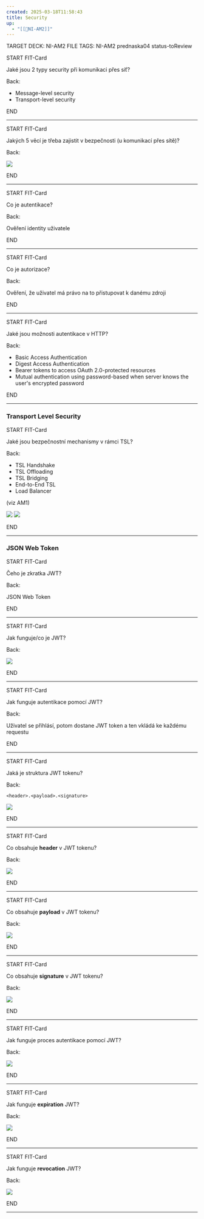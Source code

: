 ```yaml
---
created: 2025-03-18T11:58:43
title: Security
up:
  - "[[📖NI-AM2]]"
---
```

TARGET DECK: NI-AM2
FILE TAGS: NI-AM2 prednaska04 status-toReview


START
FIT-Card

Jaké jsou 2 typy security při komunikaci přes síť?

Back:

- Message-level security
- Transport-level security
<!--ID: 1746518365745-->
END

---


START
FIT-Card

Jakých 5 věcí je třeba zajistit v bezpečnosti (u komunikací přes sítě)?

Back:

![](../../Assets/Pasted%20image%2020250318120256.png)
<!--ID: 1746518365748-->
END

---


START
FIT-Card

Co je autentikace?

Back:

Ověření identity uživatele
<!--ID: 1746518365751-->
END

---


START
FIT-Card

Co je autorizace?

Back:

Ověření, že uživatel má právo na to přistupovat k danému zdroji
<!--ID: 1746518365754-->
END

---


START
FIT-Card

Jaké jsou možnosti autentikace v HTTP?

Back:

- Basic Access Authentication
- Digest Access Authentication
- Bearer tokens to access OAuth 2.0-protected resources
- Mutual authentication using password-based when server knows the user's encrypted password
<!--ID: 1746518365756-->
END

---

### Transport Level Security


START
FIT-Card

Jaké jsou bezpečnostní mechanismy v rámci TSL?

Back:

- TSL Handshake
- TSL Offloading
- TSL Bridging
- End-to-End TSL
- Load Balancer

(viz AM1)

![](../../Assets/Pasted%20image%2020250318120620.png)
![](../../Assets/Pasted%20image%2020250318120615.png)
<!--ID: 1746518365759-->
END

---

### JSON Web Token


START
FIT-Card

Čeho je zkratka JWT?

Back:

JSON Web Token
<!--ID: 1746518365761-->
END

---


START
FIT-Card

Jak funguje/co je JWT?

Back:

![](../../Assets/Pasted%20image%2020250318120729.png)
<!--ID: 1746518365764-->
END

---


START
FIT-Card

Jak funguje autentikace pomocí JWT?

Back:

Uživatel se přihlásí, potom dostane JWT token a ten vkládá ke každému requestu
<!--ID: 1746518365766-->
END

---


START
FIT-Card

Jaká je struktura JWT tokenu?

Back:

`<header>.<payload>.<signature>`

<!-- ExampleStart -->
![](../../Assets/Pasted%20image%2020250318121002.png)
<!-- ExampleEnd -->
<!--ID: 1746518365769-->
END

---


START
FIT-Card

Co obsahuje **header** v JWT tokenu?

Back:

![](../../Assets/Pasted%20image%2020250318120923.png)
<!--ID: 1746518365772-->
END

---


START
FIT-Card

Co obsahuje **payload** v JWT tokenu?

Back:

![](../../Assets/Pasted%20image%2020250318120937.png)
<!--ID: 1746518365775-->
END

---


START
FIT-Card

Co obsahuje **signature** v JWT tokenu?

Back:

![](../../Assets/Pasted%20image%2020250318120946.png)
<!--ID: 1746518365778-->
END

---


START
FIT-Card

Jak funguje proces autentikace pomocí JWT?

Back:

![](../../Assets/Pasted%20image%2020250318121035.png)
<!--ID: 1746518365780-->
END

---


START
FIT-Card

Jak funguje **expiration** JWT?

Back:

![](../../Assets/Pasted%20image%2020250318121051.png)
<!--ID: 1746518365783-->
END

---


START
FIT-Card

Jak funguje **revocation** JWT?

Back:

![](../../Assets/Pasted%20image%2020250318121103.png)
<!--ID: 1746518365786-->
END

---
